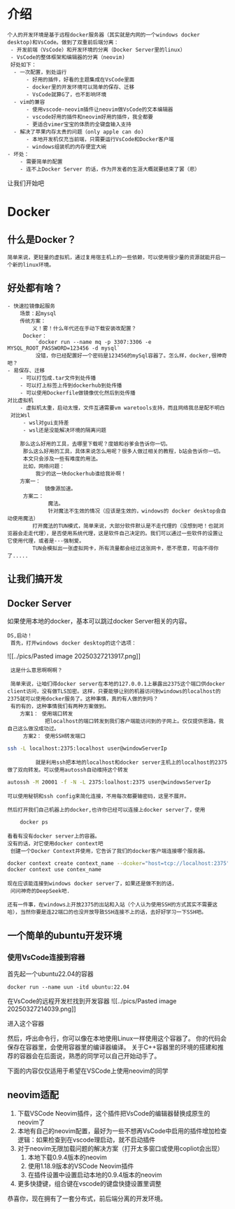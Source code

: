 # 介绍

	个人的开发环境是基于远程docker服务器（其实就是内网的一个windows docker desktop)和VsCode。做到了双重前后端分离：
	 - 开发前端（VsCode）和开发环境的分离（Docker Server里的linux）
	 - VsCode的整体框架和编辑器的分离（neovim)
	 好处如下：
	  - 一次配置，到处运行
		  - 好用的插件，好看的主题集成在VsCode里面
		  - docker里的开发环境可以简单的保存、迁移
		  - VsCode就算G了，也不影响环境
	  - vim的兼容
		  - 使用vscode-neovim插件让neovim做VsCode的文本编辑器
		  - vscode好用的插件和neovim好用的插件，我全都要
		  - 更适合vimer宝宝的体质的全键盘输入支持
	  - 解决了苹果内存太贵的问题（only apple can do)
		  - 本地开发机仅充当前端，只需要运行VsCode和Docker客户端
		  - windows组装机的内存便宜大碗
	- 坏处：
		- 需要简单的配置
		- 连不上Docker Server 的话，作为开发者的生涯大概就要结束了罢（悲）

让我们开始吧
# Docker

## 什么是Docker？

	简单来说，更轻量的虚拟机，通过复用宿主机上的一些依赖，可以使用很少量的资源就能开启一个新的linux环境。

## 好处都有啥？

	- 快速拉镜像起服务
		场景：起mysql
		传统方案：
			义！雾！什么年代还在手动下载安装改配置？
		 Docker：
			 `docker run --name mq -p 3307:3306 -e MYSQL_ROOT_PASSWORD=123456 -d mysql`
			 没错，你已经配置好一个密码是123456的mySql容器了。怎么样，docker,很神奇吧？
	- 易保存、迁移
		- 可以打包成.tar文件到处传播
		- 可以打上标签上传到dockerhub到处传播
		- 可以使用Dockerfile做镜像优化然后到处传播
	对比虚拟机
		- 虚拟机太重，启动太慢，文件互通需要vm waretools支持，而且网络我总是配不明白
	 对比Wsl
		 - wsl对gui支持差
		 - wsl还是没能解决环境的隔离问题

		那么这么好用的工具，去哪里下载呢？度娘和谷爹会告诉你一切。
		 那么这么好用的工具，具体来说怎么用呢？很多人做过相关的教程，b站会告诉你一切。
		 本文只会涉及一些有难度的用法。
		 比如，网络问题：
			 我少的这一块dockerhub谁给我补啊！
		方案一：
				镜像源加速。
		 方案二：
				 魔法。
				 针对魔法不生效的情况（应该是生效的，windows的 docker desktop会自动使用魔法）
			打开魔法的TUN模式，简单来说，大部分软件默认是不走代理的（没想到吧！也就浏览器会走走代理），是否使用系统代理，这是软件自己决定的。我们可以通过一些软件的设置让它使用代理，或者是---强制爱。
			TUN会模拟出一张虚拟网卡，所有流量都会经过这张网卡，愿不愿意，可由不得你了.....

## 让我们搞开发

## Docker Server

如果使用本地的docker，基本可以跳过docker Server相关的内容。

	DS,启动！
	 首先，打开windows docker desktop的这个选项：
	 
![[../pics/Pasted image 20250327213917.png]]

	 这是什么意思啊啊啊？

	 简单来说，让咱们得docker server在本地的127.0.0.1上暴露出2375这个端口供docker client访问，没有做TLS加密。这样，只要能够让别的机器访问到windows的localhost的2375就可以使用docker服务了。这种事情，真的有人做的到吗？
	 有的有的，这种事情我们有两种方案做到。
		方案1： 使用端口转发
				把localhost的端口转发到我们客户端能访问到的子网上。仅仅提供思路，我自己这么做没成功过。
		 方案2： 使用SSH转发端口
```bash
ssh -L localhost:2375:localhost user@windowServerIp
```
			 就是利用ssh把本地的localhost和docker server主机上的localhost的2375做了双向转发。可以使用autossh自动维持这个转发
```bash
autossh -M 20001 -f -N -L 2375:loalhost:2375 user@windowsServerIp
```

	可以使用秘钥和ssh config来简化连接，不用每次都要输密码，这里不展开。

	然后打开我们自己机器上的docker,也许你已经可以连接上docker server了，使用
```bash
	docker ps
```
	看看有没有docker server上的容器。
	没有的话，对它使用docker context吧
	 创建一个Docker Context并使用，它告诉了我们的docker客户端连接哪个服务器。
```bash
docker context create context_name --dcoker="host=tcp://localhost:2375"
docker context use contex_name
```
	现在应该能连接到windows docker server了，如果还是做不到的话，
	 问问神奇的DeepSeek吧.

	还有一件事，在windows上开放2375的出站和入站（个人认为使用SSH的方式其实不需要这哈），当然你要是连22端口的也没开放导致SSH连接不上的话，去好好学习一下SSH吧。

## 一个简单的ubuntu开发环境

### 使用VsCode连接到容器

首先起一个ubuntu22.04的容器
```
docker run --name uun -itd ubuntu:22.04
```

在VsCode的远程开发栏找到开发容器
![[../pics/Pasted image 20250327214039.png]]

进入这个容器

然后，呼出命令行，你可以像在本地使用Linux一样使用这个容器了。
你的代码会保存在容器里，会使用容器里的编译器编译。
关于C++容器里的环境的搭建和推荐的容器会在后面说，熟悉的同学可以自己开始动手了。

下面的内容仅仅适用于希望在VSCode上使用neovim的同学

## neovim适配

1. 下载VSCode Neovim插件，这个插件把VsCode的编辑器替换成原生的neovim了
2. 本地有自己的neovim配置，最好为一些不想再VsCode中启用的插件增加检查逻辑：如果检查到在vscode理启动，就不启动插件
3. 对于neovim无限加载问题的解决方案（打开太多窗口或使用copliot会出现）
	1. 本地下载0.9.4版本的neovim
	2. 使用1.18.9版本的VSCode Neovim插件
	3. 在插件设置中设置启动本地的0.9.4版本的neovim
4. 更多快捷键，组合键在vscode的键盘快捷设置里调整


恭喜你，现在拥有了一套分布式，前后端分离的开发环境。

